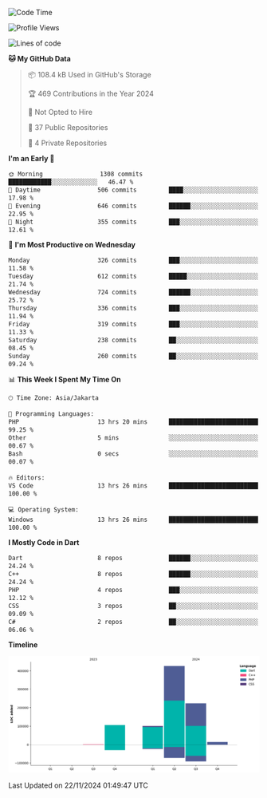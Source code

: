 <!--START_SECTION:waka-->
![Code Time](http://img.shields.io/badge/Code%20Time-291%20hrs%2020%20mins-blue)

![Profile Views](http://img.shields.io/badge/Profile%20Views-1-blue)

![Lines of code](https://img.shields.io/badge/From%20Hello%20World%20I%27ve%20Written-868.5%20thousand%20lines%20of%20code-blue)

**🐱 My GitHub Data** 

> 📦 108.4 kB Used in GitHub's Storage 
 > 
> 🏆 469 Contributions in the Year 2024
 > 
> 🚫 Not Opted to Hire
 > 
> 📜 37 Public Repositories 
 > 
> 🔑 4 Private Repositories 
 > 
**I'm an Early 🐤** 

```text
🌞 Morning                1308 commits        ████████████░░░░░░░░░░░░░   46.47 % 
🌆 Daytime                506 commits         ████░░░░░░░░░░░░░░░░░░░░░   17.98 % 
🌃 Evening                646 commits         ██████░░░░░░░░░░░░░░░░░░░   22.95 % 
🌙 Night                  355 commits         ███░░░░░░░░░░░░░░░░░░░░░░   12.61 % 
```
📅 **I'm Most Productive on Wednesday** 

```text
Monday                   326 commits         ███░░░░░░░░░░░░░░░░░░░░░░   11.58 % 
Tuesday                  612 commits         █████░░░░░░░░░░░░░░░░░░░░   21.74 % 
Wednesday                724 commits         ██████░░░░░░░░░░░░░░░░░░░   25.72 % 
Thursday                 336 commits         ███░░░░░░░░░░░░░░░░░░░░░░   11.94 % 
Friday                   319 commits         ███░░░░░░░░░░░░░░░░░░░░░░   11.33 % 
Saturday                 238 commits         ██░░░░░░░░░░░░░░░░░░░░░░░   08.45 % 
Sunday                   260 commits         ██░░░░░░░░░░░░░░░░░░░░░░░   09.24 % 
```


📊 **This Week I Spent My Time On** 

```text
🕑︎ Time Zone: Asia/Jakarta

💬 Programming Languages: 
PHP                      13 hrs 20 mins      █████████████████████████   99.25 % 
Other                    5 mins              ░░░░░░░░░░░░░░░░░░░░░░░░░   00.67 % 
Bash                     0 secs              ░░░░░░░░░░░░░░░░░░░░░░░░░   00.07 % 

🔥 Editors: 
VS Code                  13 hrs 26 mins      █████████████████████████   100.00 % 

💻 Operating System: 
Windows                  13 hrs 26 mins      █████████████████████████   100.00 % 
```

**I Mostly Code in Dart** 

```text
Dart                     8 repos             ██████░░░░░░░░░░░░░░░░░░░   24.24 % 
C++                      8 repos             ██████░░░░░░░░░░░░░░░░░░░   24.24 % 
PHP                      4 repos             ███░░░░░░░░░░░░░░░░░░░░░░   12.12 % 
CSS                      3 repos             ██░░░░░░░░░░░░░░░░░░░░░░░   09.09 % 
C#                       2 repos             ██░░░░░░░░░░░░░░░░░░░░░░░   06.06 % 
```



**Timeline**

![Lines of Code chart](https://raw.githubusercontent.com/PradiptaAhmad/PradiptaAhmad/main/assets/bar_graph.png)


 Last Updated on 22/11/2024 01:49:47 UTC
<!--END_SECTION:waka-->
